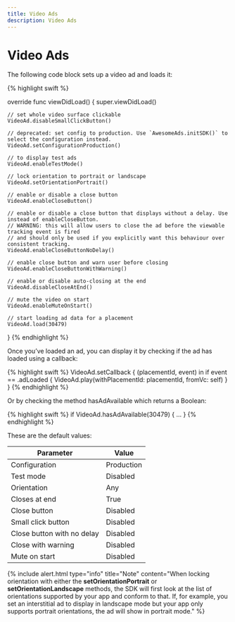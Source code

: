 ```yaml
---
title: Video Ads
description: Video Ads
---
```


# Video Ads

The following code block sets up a video ad and loads it:

{% highlight swift %}

override func viewDidLoad() {
    super.viewDidLoad()

    // set whole video surface clickable
    VideoAd.disableSmallClickButton()

    // deprecated: set config to production. Use `AwesomeAds.initSDK()` to select the configuration instead.
    VideoAd.setConfigurationProduction()

    // to display test ads
    VideoAd.enableTestMode()

    // lock orientation to portrait or landscape
    VideoAd.setOrientationPortrait()

    // enable or disable a close button
    VideoAd.enableCloseButton()

    // enable or disable a close button that displays without a delay. Use instead of enableCloseButton.
    // WARNING: this will allow users to close the ad before the viewable tracking event is fired
    // and should only be used if you explicitly want this behaviour over consistent tracking.
    VideoAd.enableCloseButtonNoDelay()
    
    // enable close button and warn user before closing
    VideoAd.enableCloseButtonWithWarning()

    // enable or disable auto-closing at the end
    VideoAd.disableCloseAtEnd()
    
    // mute the video on start
    VideoAd.enableMuteOnStart()

    // start loading ad data for a placement
    VideoAd.load(30479)
}
{% endhighlight %}

Once you’ve loaded an ad, you can display it by checking if the ad has loaded using a callback:

{% highlight swift %}
VideoAd.setCallback { (placementId, event) in
    if event == .adLoaded {
        VideoAd.play(withPlacementId: placementId, fromVc: self)
    }
}
{% endhighlight %}

Or by checking the method hasAdAvailable which returns a Boolean:

{% highlight swift %}
if VideoAd.hasAdAvailable(30479) {
    ...
}
{% endhighlight %}

These are the default values:

| Parameter | Value |
|-----|-----|
| Configuration | Production |
| Test mode | Disabled |
| Orientation | Any | 
| Closes at end | True |
| Close button | Disabled |
| Small click button | Disabled | 
| Close button with no delay | Disabled |
| Close with warning | Disabled |
| Mute on start | Disabled |

{% include alert.html type="info" title="Note" content="When locking orientation with either the <strong>setOrientationPortrait</strong> or <strong>setOrientationLandscape</strong> methods, the SDK will first look at the list of orientations supported by your app and conform to that. If, for example, you set an interstitial ad to display in landscape mode but your app only supports portrait orientations, the ad will show in portrait mode." %}
